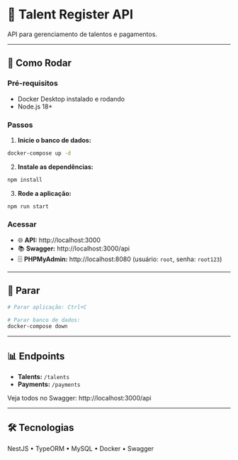 # 🎯 Talent Register API

API para gerenciamento de talentos e pagamentos.

---

## 🚀 Como Rodar

### Pré-requisitos
- Docker Desktop instalado e rodando
- Node.js 18+

### Passos

1. **Inicie o banco de dados:**
```bash
docker-compose up -d
```

2. **Instale as dependências:**
```bash
npm install
```

3. **Rode a aplicação:**
```bash
npm run start
```

### Acessar

- 🌐 **API:** http://localhost:3000
- 📚 **Swagger:** http://localhost:3000/api
- 🗄️ **PHPMyAdmin:** http://localhost:8080 (usuário: `root`, senha: `root123`)

---

## 🛑 Parar

```bash
# Parar aplicação: Ctrl+C

# Parar banco de dados:
docker-compose down
```

---

## 📊 Endpoints

- **Talents:** `/talents`
- **Payments:** `/payments`

Veja todos no Swagger: http://localhost:3000/api

---

## 🛠️ Tecnologias

NestJS • TypeORM • MySQL • Docker • Swagger